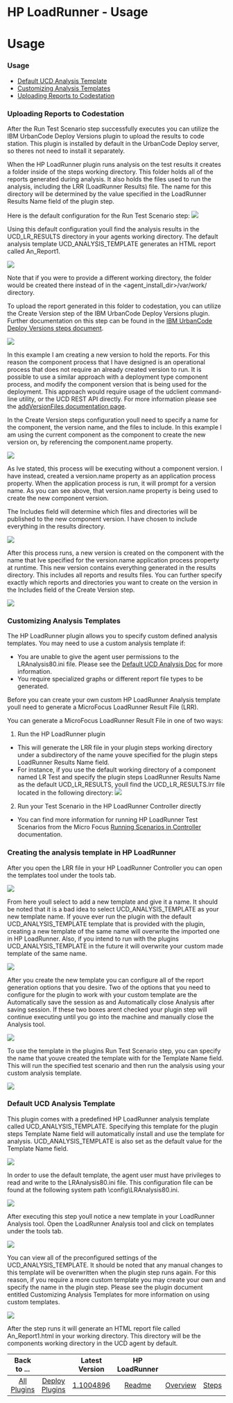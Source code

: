 
HP LoadRunner - Usage
=====================

# Usage


### Usage




* [Default UCD Analysis Template](#default-ucd-analysis-template)
* [Customizing Analysis Templates](#customizing-analysis-templates)
* [Uploading Reports to Codestation](#uploading-reports-to-codestation)

### Uploading Reports to Codestation




After the Run Test Scenario step successfully executes you can utilize the IBM UrbanCode Deploy Versions plugin to upload the results to code station. This plugin is installed by default in the UrbanCode Deploy server, so theres not need to install it separately.

When the HP LoadRunner plugin runs analysis on the test results it creates a folder inside of the steps working directory. This folder holds all of the reports generated during analysis. It also holds the files used to run the analysis, including the LRR (LoadRunner Results) file. The name for this directory will be determined by the value specified in the LoadRunner Results Name field of the plugin step.

Here is the default configuration for the Run Test Scenario step: [![](media/screen-shot-2018-11-15-at-2.25.23-pm.png)](media/screen-shot-2018-11-15-at-2.25.23-pm.png)

Using this default configuration youll find the analysis results in the UCD\_LR\_RESULTS directory in your agents working directory. The default analysis template UCD\_ANALYSIS\_TEMPLATE generates an HTML report called An\_Report1.

[![](media/screen-shot-2018-11-15-at-2.30.26-pm.png)](media/screen-shot-2018-11-15-at-2.30.26-pm.png)

Note that if you were to provide a different working directory, the folder would be created there instead of in the <agent\_install\_dir>/var/work/ directory.

To upload the report generated in this folder to codestation, you can utilize the Create Version step of the IBM UrbanCode Deploy Versions plugin. Further documentation on this step can be found in the [IBM UrbanCode Deploy Versions steps document](https://urbancode.github.io/IBM-UCx-PLUGIN-DOCS/UCD/uDeploy-Version/steps.html#create_version).

[![](media/screen-shot-2018-11-15-at-2.55.41-pm.png)](media/screen-shot-2018-11-15-at-2.55.41-pm.png)

In this example I am creating a new version to hold the reports. For this reason the component process that I have designed is an operational process that does not require an already created version to run. It is possible to use a similar approach with a deployment type component process, and modify the component version that is being used for the deployment. This approach would require usage of the udclient command-line utility, or the UCD REST API directly. For more information please see the [addVersionFiles documentation page](https://www.ibm.com/support/knowledgecenter/SS4GSP_7.0.1/com.ibm.udeploy.api.doc/topics/udclient_addversionfiles.html).

In the Create Version steps configuration youll need to specify a name for the component, the version name, and the files to include. In this example I am using the current component as the component to create the new version on, by referencing the component.name property.

[![](media/screen-shot-2018-11-15-at-2.22.00-pm.png)](media/screen-shot-2018-11-15-at-2.22.00-pm.png)

As Ive stated, this process will be executing without a component version. I have instead, created a version.name property as an application process property. When the application process is run, it will prompt for a version name. As you can see above, that version.name property is being used to create the new component version.

The Includes field will determine which files and directories will be published to the new component version. I have chosen to include everything in the results directory.

[![](media/screen-shot-2018-11-15-at-3.13.22-pm.png)](media/screen-shot-2018-11-15-at-3.13.22-pm.png)

After this process runs, a new version is created on the component with the name that Ive specified for the version.name application process property at runtime. This new version contains everything generated in the results directory. This includes all reports and results files. You can further specify exactly which reports and directories you want to create on the version in the Includes field of the Create Version step.

[![](media/screen-shot-2018-11-15-at-3.18.19-pm.png)](media/screen-shot-2018-11-15-at-3.18.19-pm.png)


### Customizing Analysis Templates




The HP LoadRunner plugin allows you to specify custom defined analysis templates. You may need to use a custom analysis template if:

* You are unable to give the agent user permissions to the LRAnalysis80.ini file. Please see the [Default UCD Analysis Doc](#default-ucd-analysis-template) for more information.
* You require specialized graphs or different report file types to be generated.

Before you can create your own custom HP LoadRunner Analysis template youll need to generate a MicroFocus LoadRunner Result File (LRR).

You can generate a MicroFocus LoadRunner Result File in one of two ways:

1. Run the HP LoadRunner plugin
* This will generate the LRR file in your plugin steps working directory under a subdirectory of the name youve specified for the plugin steps LoadRunner Results Name field.
* For instance, if you use the default working directory of a component named LR Test and specify the plugin steps LoadRunner Results Name as the default UCD\_LR\_RESULTS, youll find the UCD\_LR\_RESULTS.lrr file located in the following directory: [![](media/screen-shot-2018-11-14-at-4.12.30-pm-2.png)](media/screen-shot-2018-11-14-at-4.12.30-pm-2.png)
2. Run your Test Scenario in the HP LoadRunner Controller directly
* You can find more information for running HP LoadRunner Test Scenarios from the Micro Focus [Running Scenarios in Controller](https://admhelp.microfocus.com/lr/en/12.60/help/WebHelp/Content/Controller/toc_running_scenarios.htm) documentation.

### Creating the analysis template in HP LoadRunner

After you open the LRR file in your HP LoadRunner Controller you can open the templates tool under the tools tab.

[![](media/screen-shot-2018-11-14-at-2.46.00-pm-1.png)](media/screen-shot-2018-11-14-at-2.46.00-pm-1.png)

From here youll select to add a new template and give it a name. It should be noted that it is a bad idea to select UCD\_ANALYSIS\_TEMPLATE as your new template name. If youve ever run the plugin with the default UCD\_ANALYSIS\_TEMPLATE template that is provided with the plugin, creating a new template of the same name will overwrite the imported one in HP LoadRunner. Also, if you intend to run with the plugins UCD\_ANALYSIS\_TEMPLATE in the future it will overwrite your custom made template of the same name.

[![](media/screen-shot-2018-11-14-at-5.12.11-pm.png)](media/screen-shot-2018-11-14-at-5.12.11-pm.png)

After you create the new template you can configure all of the report generation options that you desire. Two of the options that you need to configure for the plugin to work with your custom template are the Automatically save the session as and Automatically close Analysis after saving session. If these two boxes arent checked your plugin step will continue executing until you go into the machine and manually close the Analysis tool.

[![](media/screen-shot-2018-11-14-at-5.56.00-pm.png)](media/screen-shot-2018-11-14-at-5.56.00-pm.png)

To use the template in the plugins Run Test Scenario step, you can specify the name that youve created the template with for the Template Name field. This will run the specified test scenario and then run the analysis using your custom analysis template.

[![](media/screen-shot-2018-11-15-at-1.49.01-pm.png)](media/screen-shot-2018-11-15-at-1.49.01-pm.png)


### Default UCD Analysis Template




This plugin comes with a predefined HP LoadRunner analysis template called UCD\_ANALYSIS\_TEMPLATE. Specifying this template for the plugin steps Template Name field will automatically install and use the template for analysis. UCD\_ANALYSIS\_TEMPLATE is also set as the default value for the Template Name field.

[![](media/screen-shot-2018-11-15-at-1.43.59-pm.png)](media/screen-shot-2018-11-15-at-1.43.59-pm.png)

In order to use the default template, the agent user must have privileges to read and write to the LRAnalysis80.ini file. This configuration file can be found at the following system path <LoadRunnerInstallDir>\config\LRAnalysis80.ini.

[![](media/screen-shot-2018-11-14-at-2.53.18-pm.png)](media/screen-shot-2018-11-14-at-2.53.18-pm.png)

After executing this step youll notice a new template in your LoadRunner Analysis tool. Open the LoadRunner Analysis tool and click on templates under the tools tab.

[![](media/screen-shot-2018-11-14-at-2.46.00-pm.png)](media/screen-shot-2018-11-14-at-2.46.00-pm.png)

You can view all of the preconfigured settings of the UCD\_ANALYSIS\_TEMPLATE. It should be noted that any manual changes to this template will be overwritten when the plugin step runs again. For this reason, if you require a more custom template you may create your own and specify the name in the plugin step. Please see the plugin document entitled Customizing Analysis Templates for more information on using custom templates.

[![](media/screen-shot-2018-11-14-at-2.46.11-pm.png)](media/screen-shot-2018-11-14-at-2.46.11-pm.png)

After the step runs it will generate an HTML report file called An\_Report1.html in your working directory. This directory will be the components working directory in the UCD agent by default.


|Back to ...||Latest Version|HP LoadRunner ||||
| :---: | :---: | :---: | :---: | :---: | :---: | :---: |
|[All Plugins](../../index.md)|[Deploy Plugins](../README.md)|[1.1004896](https://raw.githubusercontent.com/UrbanCode/IBM-UCD-PLUGINS/main/files/hp-loadrunner/plugins-hp-loadrunner-1.1004896.zip)|[Readme](README.md)|[Overview](overview.md)|[Steps](steps.md)|[Downloads](downloads.md)|
